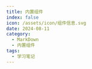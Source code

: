 ```yaml
---
title: 内置组件
index: false
icon: /assets/icon/组件信息.svg
date: 2024-08-11
category:
  - MarkDown
  - 内置组件
tags:
  - 学习笔记
---
```

<Catalog />